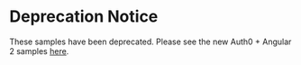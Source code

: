 # Deprecation Notice

These samples have been deprecated. Please see the new Auth0 + Angular 2 samples [here](https://github.com/auth0-samples/auth0-angularjs2-systemjs-sample).
